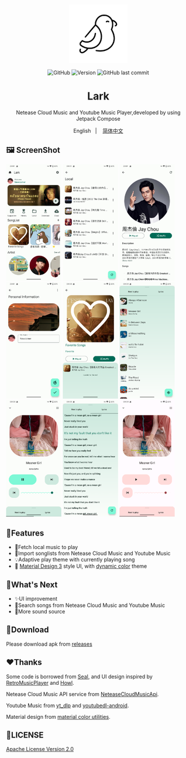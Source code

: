 <p align="center"> 
	<img src="assert/icon.png" width=160 height=160  >
</p>
<div align="center">
    <img alt="GitHub" src="https://img.shields.io/github/license/mumu12641/Lark?color=brigntgreen&style=flat-square">
     <img alt="Version" src="https://img.shields.io/github/v/release/mumu12641/Lark?color=brigntgreen&style=flat-square">
    <img alt="GitHub last commit" src="https://img.shields.io/github/last-commit/mumu12641/Lark?color=brigntgreen&style=flat-square">
    <h1 align="center">
	Lark
</h1>
<p align="center">
  Netease Cloud Music and Youtube Music Player,developed by using Jetpack Compose
</p>
<p align="center">
English
&nbsp;&nbsp;| &nbsp;&nbsp;
<a href="https://github.com/mumu12641/Lark/blob/master/README-zh.md">简体中文</a> 
</div>

## :framed_picture: ScreenShot

<div>
<img src="assert/1.png" width="30%" />
<img src="assert/2.png" width="30%" />
<img src="assert/4.png" width="30%" />
<img src="assert/5.png" width="30%" />
<img src="assert/6.png" width="30%" />
<img src="assert/7.png" width="30%" />
<img src="assert/9.png" width="30%" />
<img src="assert/10.png" width="30%" />
<img src="assert/8.png" width="30%" />
</div>

## :book:Features

- :floppy_disk:Fetch local music to play
- :rocket:Import songlists from Netease Cloud Music and Youtube Music
- :bulb:Adaptive play theme with currently playing song
- :art: [Material Design 3](https://m3.material.io/) style UI, with [dynamic color](https://m3.material.io/foundations/customization) theme

## :pushpin:What's Next

- :sparkles:UI improvement
- :mag_right:Search songs from Netease Cloud Music and Youtube Music
- :link:More sound source

## :open_file_folder:Download

Please download apk from [releases](https://github.com/mumu12641/Lark/releases)

## :hearts:Thanks

Some code is borrowed from [Seal](https://github.com/JunkFood02/Seal), and UI design inspired by [RetroMusicPlayer](https://github.com/RetroMusicPlayer/RetroMusicPlayer) and [Howl](https://github.com/Iamlooker/Howl).

Netease Cloud Music API service from [NeteaseCloudMusicApi](https://github.com/Binaryify/NeteaseCloudMusicApi).

Youtube Music from [yt_dlp](https://github.com/yt-dlp/yt-dlp) and [youtubedl-android](https://github.com/yausername/youtubedl-android).


Material design from [material color utilities](https://github.com/material-foundation/material-color-utilities).

## :scroll:LICENSE

[Apache License Version 2.0](https://github.com/mumu12641/Lark/blob/master/LICENSE)